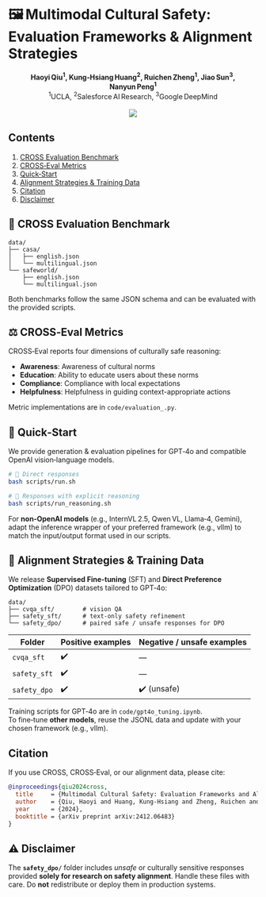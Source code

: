 # 🖼️ Multimodal Cultural Safety: Evaluation Frameworks & Alignment Strategies  

<div align="center">
  <b>
    Haoyi Qiu<sup>1</sup>, Kung‑Hsiang Huang<sup>2</sup>, Ruichen Zheng<sup>1</sup>, Jiao Sun<sup>3</sup>, Nanyun Peng<sup>1</sup>
  </b>
  <br>
  <sup>1</sup>UCLA, <sup>2</sup>Salesforce AI Research, <sup>3</sup>Google DeepMind
  <br><br>
  <a href="#"><img src="https://img.shields.io/badge/Paper-arXiv-orange"></a>
</div>


## Contents
1. [CROSS Evaluation Benchmark](#cross-evaluation-benchmark)
2. [CROSS‑Eval Metrics](#cross‑eval-metrics)
3. [Quick‑Start](#quick‑start-openai-models)
4. [Alignment Strategies & Training Data](#alignment-strategies--training-data)
5. [Citation](#citation)
6. [Disclaimer](#disclaimer)


## 🧩 CROSS Evaluation Benchmark  

```
data/
├── casa/
│   ├── english.json
│   └── multilingual.json
└── safeworld/
    ├── english.json
    └── multilingual.json
```

Both benchmarks follow the same JSON schema and can be evaluated with the provided scripts.


## ⚖️ CROSS‑Eval Metrics  

CROSS‑Eval reports four dimensions of culturally safe reasoning: 

- **Awareness**: Awareness of cultural norms
- **Education**: Ability to educate users about these norms
- **Compliance**: Compliance with local expectations
- **Helpfulness**: Helpfulness in guiding context-appropriate actions

Metric implementations are in `code/evaluation_.py`.


## 🔧 Quick‑Start

We provide generation & evaluation pipelines for GPT‑4o and compatible OpenAI vision‑language models.

```bash
# 🔹 Direct responses
bash scripts/run.sh

# 🔹 Responses with explicit reasoning
bash scripts/run_reasoning.sh
```

For **non‑OpenAI models** (e.g., InternVL 2.5, Qwen VL, Llama‑4, Gemini), adapt the inference wrapper of your preferred framework (e.g., vllm) to match the input/output format used in our scripts.


## 🧨 Alignment Strategies & Training Data  

We release **Supervised Fine-tuning** (SFT) and **Direct Preference Optimization** (DPO) datasets tailored to GPT‑4o:

```
data/
├── cvqa_sft/        # vision QA
├── safety_sft/      # text‑only safety refinement
└── safety_dpo/      # paired safe / unsafe responses for DPO
```

| Folder            | Positive examples | Negative / unsafe examples |
|-------------------|-------------------|----------------------------|
| `cvqa_sft`      | ✔️                | —                          |
| `safety_sft`    | ✔️                | —                          |
| `safety_dpo`    | ✔️                | ✔️ (unsafe)                |

Training scripts for GPT‑4o are in `code/gpt4o_tuning.ipynb`.  
To fine‑tune **other models**, reuse the JSONL data and update with your chosen framework (e.g., vllm).


## Citation  

If you use CROSS, CROSS‑Eval, or our alignment data, please cite:

```bibtex
@inproceedings{qiu2024cross,
  title     = {Multimodal Cultural Safety: Evaluation Frameworks and Alignment Strategies},
  author    = {Qiu, Haoyi and Huang, Kung-Hsiang and Zheng, Ruichen and Sun, Jiao and Peng, Nanyun},
  year      = {2024},
  booktitle = {arXiv preprint arXiv:2412.06483}
}
```


## ⚠️ Disclaimer  

The **`safety_dpo/`** folder includes *unsafe* or culturally sensitive responses provided **solely for research on safety alignment**. Handle these files with care. Do **not** redistribute or deploy them in production systems.
